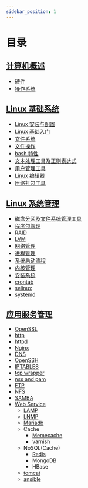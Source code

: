```yaml
---
sidebar_position: 1
---
```


# 目录

## [计算机概述](./introduction-to-computers/README.md)

- [硬件](./introduction-to-computers/computer-concepts/README.md)
- [操作系统](./introduction-to-computers/operating-system/README.md)

## [Linux 基础系统](./linux-basic-system/README.md)

- [Linux 安装与配置](./linux-basic-system/setup-setting/README.md)
- [Linux 基础入门](./linux-basic-system/linux-basic/README.md)
- [文件系统](./linux-basic-system/file-system/README.md)
- [文件操作](./linux-basic-system/file-opera/README.md)
- [bash 特性](./linux-basic-system/bash/README.md)
- [文本处理工具及正则表达式](./linux-basic-system/text-manipulation-regular-expression/README.md)
- [用户管理工具](./linux-basic-system/user-manager/README.md)
- [Linux 编辑器](./linux-basic-system/editor/README.md)
- [压缩打包工具](./linux-basic-system/compression-packing/README.md)



## [Linux 系统管理](./system-management/README.md)

- [磁盘分区及文件系统管理工具](./system-management/disk-partition/README.md)
- [程序包管理](./system-management/package/README.md)
- [RAID](./system-management/raid/README.md)
- [LVM](./system-management/lvm/README.md)
- [网络管理](./system-management/network/README.md)
- [进程管理](./system-management/process/README.md)
- [系统启动流程](./system-management/startup/README.md)
- [内核管理](./system-management/kernel-module/README.md)
- [安装系统](./system-management/setup-system/README.md)
- [crontab](./system-management/crontab/README.md)
- [selinux](./system-management/selinux/README.md)
- [systemd](./system-management/systemd/README.md)


## [应用服务管理](./application-service/README.md)

- [OpenSSL](./application-service/openssl/README.md)
- [http](./application-service/http/README.md)
- [httpd](./application-service/httpd/README.md)
- [Nginx](./application-service/nginx/README.md)
- [DNS](./application-service/dns/README.md)
- [OpenSSH](./application-service/openssh/README.md)
- [IPTABLES](./application-service/iptables/README.md)
- [tcp wrapper](./application-service/tcp-wrapper/README.md)
- [nss and pam](./application-service/nss-pam/README.md)
- [FTP](./application-service/ftp/README.md)
- [NFS](./application-service/nfs/README.md)
- [SAMBA](./application-service/samba/README.md)
- [Web Service](./application-service/webservice/README.md)
  - [LAMP](./application-service/lamp/README.md)
  - [LNMP](./application-service/lnmp/README.md)
  - [Mariadb](./application-service/mariadb/README.md)
  - Cache
    - [Memecache](./application-service/memcached/README.md)
    - varnish
  - NoSQL(Cache)
    - [Redis](./application-service/redis/README.md)
    - MongoDB
    - HBase
  - [tomcat](./application-service/tomcat/README.md)
  - [ansible](./application-service/ansible/README.md)